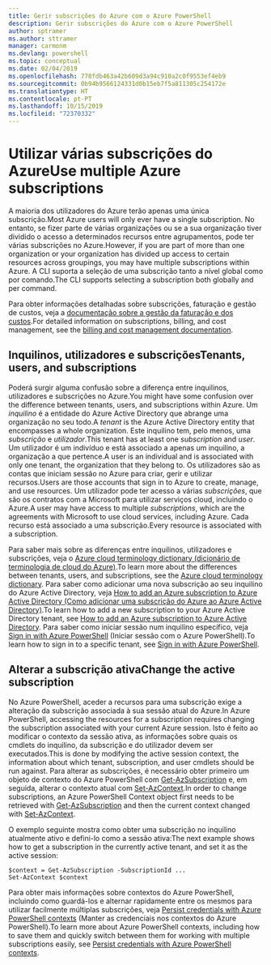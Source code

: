 ```yaml
---
title: Gerir subscrições do Azure com o Azure PowerShell
description: Gerir subscrições do Azure com o Azure PowerShell
author: sptramer
ms.author: sttramer
manager: carmonm
ms.devlang: powershell
ms.topic: conceptual
ms.date: 02/04/2019
ms.openlocfilehash: 778fdb463a42b609d3a94c910a2c0f9553ef4eb9
ms.sourcegitcommit: 0b94b9566124331d0b15eb7f5a811305c254172e
ms.translationtype: HT
ms.contentlocale: pt-PT
ms.lasthandoff: 10/15/2019
ms.locfileid: "72370332"
---
```

# <a name="use-multiple-azure-subscriptions"></a><span data-ttu-id="c88b1-103">Utilizar várias subscrições do Azure</span><span class="sxs-lookup"><span data-stu-id="c88b1-103">Use multiple Azure subscriptions</span></span>

<span data-ttu-id="c88b1-104">A maioria dos utilizadores do Azure terão apenas uma única subscrição.</span><span class="sxs-lookup"><span data-stu-id="c88b1-104">Most Azure users will only ever have a single subscription.</span></span> <span data-ttu-id="c88b1-105">No entanto, se fizer parte de várias organizações ou se a sua organização tiver dividido o acesso a determinados recursos entre agrupamentos, pode ter várias subscrições no Azure.</span><span class="sxs-lookup"><span data-stu-id="c88b1-105">However, if you are part of more than one organization or your organization has divided up access to certain resources across groupings, you may have multiple subscriptions within Azure.</span></span> <span data-ttu-id="c88b1-106">A CLI suporta a seleção de uma subscrição tanto a nível global como por comando.</span><span class="sxs-lookup"><span data-stu-id="c88b1-106">The CLI supports selecting a subscription both globally and per command.</span></span>

<span data-ttu-id="c88b1-107">Para obter informações detalhadas sobre subscrições, faturação e gestão de custos, veja a [documentação sobre a gestão da faturação e dos custos](/azure/billing/).</span><span class="sxs-lookup"><span data-stu-id="c88b1-107">For detailed information on subscriptions, billing, and cost management, see the [billing and cost management documentation](/azure/billing/).</span></span>

## <a name="tenants-users-and-subscriptions"></a><span data-ttu-id="c88b1-108">Inquilinos, utilizadores e subscrições</span><span class="sxs-lookup"><span data-stu-id="c88b1-108">Tenants, users, and subscriptions</span></span>

<span data-ttu-id="c88b1-109">Poderá surgir alguma confusão sobre a diferença entre inquilinos, utilizadores e subscrições no Azure.</span><span class="sxs-lookup"><span data-stu-id="c88b1-109">You might have some confusion over the difference between tenants, users, and subscriptions within Azure.</span></span> <span data-ttu-id="c88b1-110">Um _inquilino_ é a entidade do Azure Active Directory que abrange uma organização no seu todo.</span><span class="sxs-lookup"><span data-stu-id="c88b1-110">A _tenant_ is the Azure Active Directory entity that encompasses a whole organization.</span></span> <span data-ttu-id="c88b1-111">Este inquilino tem, pelo menos, uma _subscrição_ e _utilizador_.</span><span class="sxs-lookup"><span data-stu-id="c88b1-111">This tenant has at least one _subscription_ and _user_.</span></span> <span data-ttu-id="c88b1-112">Um utilizador é um indivíduo e está associado a apenas um inquilino, a organização a que pertence.</span><span class="sxs-lookup"><span data-stu-id="c88b1-112">A user is an individual and is associated with only one tenant, the organization that they belong to.</span></span> <span data-ttu-id="c88b1-113">Os utilizadores são as contas que iniciam sessão no Azure para criar, gerir e utilizar recursos.</span><span class="sxs-lookup"><span data-stu-id="c88b1-113">Users are those accounts that sign in to Azure to create, manage, and use resources.</span></span>
<span data-ttu-id="c88b1-114">Um utilizador pode ter acesso a várias _subscrições_, que são os contratos com a Microsoft para utilizar serviços cloud, incluindo o Azure.</span><span class="sxs-lookup"><span data-stu-id="c88b1-114">A user may have access to multiple _subscriptions_, which are the agreements with Microsoft to use cloud services, including Azure.</span></span> <span data-ttu-id="c88b1-115">Cada recurso está associado a uma subscrição.</span><span class="sxs-lookup"><span data-stu-id="c88b1-115">Every resource is associated with a subscription.</span></span>

<span data-ttu-id="c88b1-116">Para saber mais sobre as diferenças entre inquilinos, utilizadores e subscrições, veja o [Azure cloud terminology dictionary (dicionário de terminologia de cloud do Azure)](/azure/azure-glossary-cloud-terminology).</span><span class="sxs-lookup"><span data-stu-id="c88b1-116">To learn more about the differences between tenants, users, and subscriptions, see the [Azure cloud terminology dictionary](/azure/azure-glossary-cloud-terminology).</span></span>  <span data-ttu-id="c88b1-117">Para saber como adicionar uma nova subscrição ao seu inquilino do Azure Active Directory, veja [How to add an Azure subscription to Azure Active Directory (Como adicionar uma subscrição do Azure ao Azure Active Directory)](/azure/active-directory/active-directory-how-subscriptions-associated-directory).</span><span class="sxs-lookup"><span data-stu-id="c88b1-117">To learn how to add a new subscription to your Azure Active Directory tenant, see [How to add an Azure subscription to Azure Active Directory](/azure/active-directory/active-directory-how-subscriptions-associated-directory).</span></span>
<span data-ttu-id="c88b1-118">Para saber como iniciar sessão num inquilino específico, veja [Sign in with Azure PowerShell](/powershell/azure/authenticate-azureps) (Iniciar sessão com o Azure PowerShell).</span><span class="sxs-lookup"><span data-stu-id="c88b1-118">To learn how to sign in to a specific tenant, see [Sign in with Azure PowerShell](/powershell/azure/authenticate-azureps).</span></span>

## <a name="change-the-active-subscription"></a><span data-ttu-id="c88b1-119">Alterar a subscrição ativa</span><span class="sxs-lookup"><span data-stu-id="c88b1-119">Change the active subscription</span></span>

<span data-ttu-id="c88b1-120">No Azure PowerShell, aceder a recursos para uma subscrição exige a alteração da subscrição associada à sua sessão atual do Azure.</span><span class="sxs-lookup"><span data-stu-id="c88b1-120">In Azure PowerShell, accessing the resources for a subscription requires changing the subscription associated with your current Azure session.</span></span>
<span data-ttu-id="c88b1-121">Isto é feito ao modificar o contexto da sessão ativa, as informações sobre quais os cmdlets do inquilino, da subscrição e do utilizador devem ser executados.</span><span class="sxs-lookup"><span data-stu-id="c88b1-121">This is done by modifying the active session context, the information about which tenant, subscription, and user cmdlets should be run against.</span></span>
<span data-ttu-id="c88b1-122">Para alterar as subscrições, é necessário obter primeiro um objeto de contexto do Azure PowerShell com [Get-AzSubscription](/powershell/module/az.accounts/get-azsubscription) e, em seguida, alterar o contexto atual com [Set-AzContext](/powershell/module/az.accounts/set-azcontext).</span><span class="sxs-lookup"><span data-stu-id="c88b1-122">In order to change subscriptions, an Azure PowerShell Context object first needs to be retrieved with [Get-AzSubscription](/powershell/module/az.accounts/get-azsubscription) and then the current context changed with [Set-AzContext](/powershell/module/az.accounts/set-azcontext).</span></span>

<span data-ttu-id="c88b1-123">O exemplo seguinte mostra como obter uma subscrição no inquilino atualmente ativo e defini-lo como a sessão ativa:</span><span class="sxs-lookup"><span data-stu-id="c88b1-123">The next example shows how to get a subscription in the currently active tenant, and set it as the active session:</span></span>

```powershell-interactive
$context = Get-AzSubscription -SubscriptionId ...
Set-AzContext $context
```

<span data-ttu-id="c88b1-124">Para obter mais informações sobre contextos do Azure PowerShell, incluindo como guardá-los e alternar rapidamente entre os mesmos para utilizar facilmente múltiplas subscrições, veja [Persist credentials with Azure PowerShell contexts](context-persistence.md) (Manter as credenciais nos contextos do Azure PowerShell).</span><span class="sxs-lookup"><span data-stu-id="c88b1-124">To learn more about Azure PowerShell contexts, including how to save them and quickly switch between them for working with multiple subscriptions easily, see [Persist credentials with Azure PowerShell contexts](context-persistence.md).</span></span>
